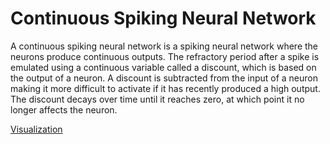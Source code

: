 # Continuous Spiking Neural Network

A continuous spiking neural network is a spiking neural network where the neurons produce continuous outputs. The refractory period after a spike is emulated using a continuous variable called a discount, which is based on the output of a neuron. A discount is subtracted from the input of a neuron making it more difficult to activate if it has recently produced a high output. The discount decays over time until it reaches zero, at which point it no longer affects the neuron.

[Visualization](https://www.youtube.com/watch?v=2ukK5qQspEA&feature=youtu.be)
